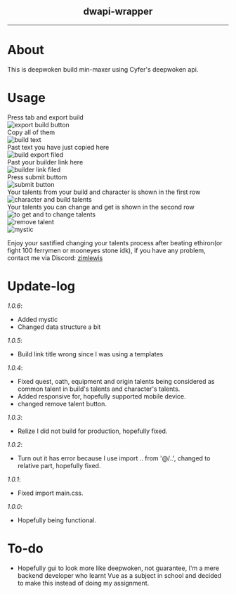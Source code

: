 <div align="center">
    <h2>dwapi-wrapper</h2>
    <hr>
</div>

# About
This is deepwoken build min-maxer using Cyfer's deepwoken api.

# Usage
Press tab and export build <br />
![export build button](src/assets/export_build_button.png) <br />
Copy all of them <br />
![build text](src/assets/export_text.png) <br />
Past text you have just copied here <br />
![build export filed](src/assets/dw_build_text.png) <br />
Past your builder link here<br />
![builder link filed](src/assets/builder_link.png) <br />
Press submit buttom <br />
![submit button](src/assets/press_submit.png) <br />
Your talents from your build and character is shown in the first row <br />
![character and build talents](src/assets/tut-talents-build-link.png) <br />
Your talents you can change and get is shown in the second row <br />
![to get and to change talents](src/assets/tut-talents-get-change.png) <br />
![remove talent](src/assets/remove_talents.png) <br />
![mystic](src/assets/mystic.png) <br />

Enjoy your sastified changing your talents process after beating ethiron(or fight 100 ferrymen or mooneyes stone idk), if you have any problem, contact me via Discord: [zimlewis](http://discordapp.com/users/733486464947454034) <br />

# Update-log
*1.0.6*: <br />
 - Added mystic <br />
 - Changed data structure a bit <br />

*1.0.5*: <br />
 - Build link title wrong since I was using a templates <br />

*1.0.4*: <br />
 - Fixed quest, oath, equipment and origin talents being considered as common talent in build's talents and character's talents. <br />
 - Added responsive for, hopefully supported mobile device. <bt />
 - changed remove talent button. <br />

*1.0.3*:
 - Relize I did not build for production, hopefully fixed. <br />

*1.0.2*:
 - Turn out it has error because I use import .. from '@/..', changed to relative part, hopefully fixed. <br />

*1.0.1*:
 - Fixed import main.css. <br />

*1.0.0*:
 - Hopefully being functional. <br />

# To-do
 - Hopefully gui to look more like deepwoken, not guarantee, I'm a mere backend developer who learnt Vue as a subject in school and decided to make this instead of doing my assignment. <br />

